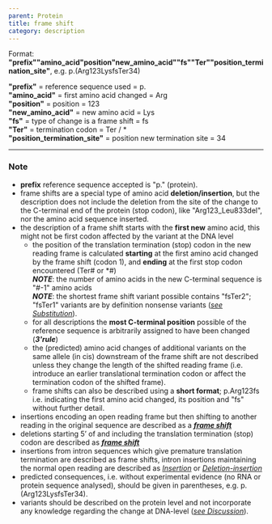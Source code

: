 ```yaml
---
parent: Protein
title: frame shift
category: description
---
```


Format:   **"prefix""amino_acid"position"new_amino_acid""fs""Ter""position_termination_site"**,  e.g. p.(Arg123LysfsTer34)

**"prefix"**  =  reference sequence used  =  p.<br>
**"amino_acid"**  =  first amino acid changed  =  Arg<br>
**"position"**  =  position  =  123<br>
**"new_amino_acid"**  =  new amino acid  =  Lys<br>
**"fs"**  =  type of change is a frame shift  =  fs<br>
**"Ter"**  =  termination codon  =  Ter / \*<br>
**"position_termination_site"**  =  position new termination site  =  34

---

### Note

*	**prefix** reference sequence accepted is "p." (protein).
*	frame shifts are a special type of amino acid **deletion/insertion**, but the description does not include the deletion from the site of the change to the C-terminal end of the protein (stop codon), like "Arg123\_Leu833del", nor the amino acid sequence inserted.
*	the description of a frame shift starts with the **first new** amino acid, this might not be first codon affected by the variant at the DNA level
	*	the position of the translation termination (stop) codon in the new reading frame is calculated **starting** at the first amino acid changed by the frame shift (codon 1), and **ending** at the first stop codon encountered (Ter# or \*#)<br>
	_**NOTE**_: the number of amino acids in the new C-terminal sequence is "#-1" amino acids<br>
	_**NOTE**_: the shortest frame shift variant possible contains "fsTer2"; "fsTer1" variants are by definition nonsense variants ([_see Substitution_](/recommendations/protein/variant/substitution/)).
	*	for all descriptions the **most C-terminal position** possible of the reference sequence is arbitrarily assigned to have been changed (_**3'rule**_)
	*	the (predicted) amino acid changes of additional variants on the same allele (in cis) downstream of the frame shift are not described unless they change the length of the shifted reading frame (i.e. introduce an earlier translational termination codon or affect the termination codon of the shifted frame). 	
	*	frame shifts can also be described using a **short format**; p.Arg123fs i.e. indicating the first amino acid changed, its position and "fs" without further detail.
*	insertions encoding an open reading frame but then shifting to another reading in the original sequence are described as a [_**frame shift**_](/recommendations/protein/variant/frameshift/)
*	deletions starting 5’ of and including the translation termination (stop) codon are described as [_**frame shift**_](/recommendations/protein/variant/frameshift/)
*	insertions from intron sequences which give premature translation termination are described as frame shifts, intron insertions maintaining the normal open reading are described as [_Insertion_](/recommendations/protein/variant/insertion/) or [_Deletion-insertion_](/recommendations/protein/variant/delins/)
*	predicted consequences, i.e. without experimental evidence (no RNA or protein sequence analysed), should be given in parentheses, e.g. p.(Arg123LysfsTer34).
*	variants should be described on the protein level and not incorporate any knowledge regarding the change at DNA-level ([_see Discussion_](/recommendations/protein/variant/frameshift/#protonly)).
